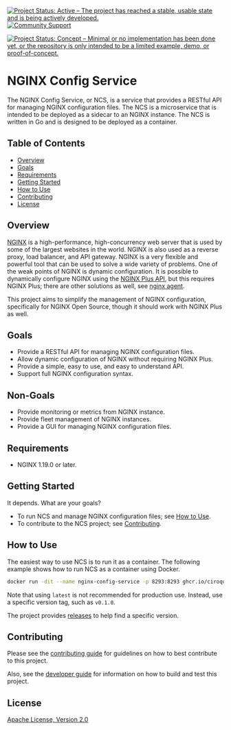 [![Project Status: Active – The project has reached a stable, usable state and is being actively developed.](https://www.repostatus.org/badges/latest/active.svg)](https://www.repostatus.org/#active)
[![Community Support](https://badgen.net/badge/support/community/cyan?icon=awesome)](https://github.com/nginxinc/ciroque-nginx/nginx-config-service/blob/main/SUPPORT.md)

[![Project Status: Concept – Minimal or no implementation has been done yet, or the repository is only intended to be a limited example, demo, or proof-of-concept.](https://www.repostatus.org/badges/latest/concept.svg)](https://www.repostatus.org/#concept)

# NGINX Config Service

The NGINX Config Service, or NCS, is a service that provides a RESTful API for managing NGINX configuration files. The NCS is a microservice that is intended to be deployed as a sidecar to an NGINX instance. The NCS is written in Go and is designed to be deployed as a container.

## Table of Contents

- [Overview](#overview)
- [Goals](#goals)
- [Requirements](#requirements)
- [Getting Started](#getting-started)
- [How to Use](#how-to-use)
- [Contributing](#contributing)
- [License](#license)

## Overview

[NGINX](https://www.nginx.com/) is a high-performance, high-concurrency web server that is used by some of the largest websites in the world. NGINX is also used as a reverse proxy, load balancer, and API gateway. NGINX is a very flexible and powerful tool that can be used to solve a wide variety of problems.
One of the weak points of NGINX is dynamic configuration. It is possible to dynamically configure NGINX using the [NGINX Plus API](https://docs.nginx.com/nginx/admin-guide/load-balancer/http-api/), but this requires NGINX Plus; there are other solutions as well, see [nginx agent](https://github.com/nginx/agent).

This project aims to simplify the management of NGINX configuration, specifically for NGINX Open Source, though it should work with NGINX Plus as well.

## Goals

- Provide a RESTful API for managing NGINX configuration files.
- Allow dynamic configuration of NGINX without requiring NGINX Plus.
- Provide a simple, easy to use, and easy to understand API.
- Support full NGINX configuration syntax.

## Non-Goals

- Provide monitoring or metrics from NGINX instance.
- Provide fleet management of NGINX instances.
- Provide a GUI for managing NGINX configuration files.

## Requirements

- NGINX 1.19.0 or later.

## Getting Started

It depends. What are your goals?

- To run NCS and manage NGINX configuration files; see [How to Use](#how-to-use).
- To contribute to the NCS project; see [Contributing](#contributing).

## How to Use

The easiest way to use NCS is to run it as a container. The following example shows how to run NCS as a container using Docker.

```bash
docker run -dit --name nginx-config-service -p 8293:8293 ghcr.io/ciroque/nginx-config-service:latest
```

Note that using `latest` is not recommended for production use. Instead, use a specific version tag, such as `v0.1.0`.

The project provides [releases](https://github.com/ciroque-nginx/nginx-config-service/releases) to help find a specific version.

## Contributing

Please see the [contributing guide](https://github.com/ciroque-nginx/nginx-config-service/blob/main/CONTRIBUTING.md) for guidelines on how to best contribute to this project.

Also, see the [developer guide](https://github.com/ciroque-nginx/nginx-config-service/blob/main/DEVELOPING.md) for information on how to build and test this project.

## License

[Apache License, Version 2.0](https://github.com/ciroque-nginx/nginx-config-service/blob/main/LICENSE)

